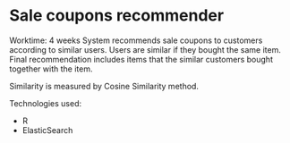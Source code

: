 # Sale coupons recommender
Worktime: 4 weeks
System recommends sale coupons to customers according to similar users. Users are similar if they bought the same item. Final recommendation includes items that the similar customers bought together with the item.

Similarity is measured by Cosine Similarity method. 

Technologies used:
- R
- ElasticSearch
